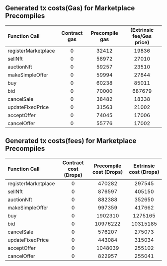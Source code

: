 ## Generated tx costs(Gas) for Marketplace Precompiles

| Function Call       | Contract gas | Precompile gas | (Extrinsic fee/Gas price) |
|:--------------------|:------------:|:--------------:|:-------------------------:|
| registerMarketplace |      0       |     32412      |           19836           |
| sellNft             |      0       |     58972      |           27010           |
| auctionNft          |      0       |     59257      |           23510           |
| makeSimpleOffer     |      0       |     59994      |           27844           |
| buy                 |      0       |     60238      |           85011           |
| bid                 |      0       |     70000      |          687679           |
| cancelSale          |      0       |     38482      |           18338           |
| updateFixedPrice    |      0       |     31563      |           21002           |
| acceptOffer         |      0       |     74045      |           17006           |
| cancelOffer         |      0       |     55776      |           17002           |


## Generated tx costs(fees) for Marketplace Precompiles

| Function Call       | Contract cost (Drops) | Precompile cost (Drops) | Extrinsic cost (Drops) |
|:--------------------|:---------------------:|:-----------------------:|:----------------------:|
| registerMarketplace |           0           |         470282          |         297545         |
| sellNft             |           0           |         876597          |         405150         |
| auctionNft          |           0           |         882388          |         352650         |
| makeSimpleOffer     |           0           |         997359          |         417662         |
| buy                 |           0           |         1902310         |        1275165         |
| bid                 |           0           |        10976222         |        10315185        |
| cancelSale          |           0           |         576207          |         275073         |
| updateFixedPrice    |           0           |         443084          |         315034         |
| acceptOffer         |           0           |         1048039         |         255102         |
| cancelOffer         |           0           |         822957          |         255041         |
